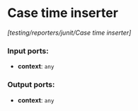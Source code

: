 # Case time inserter

_[testing/reporters/junit/Case time inserter]_

### Input ports:

* __context__: ` any `

### Output ports:

* __context__: ` any `

